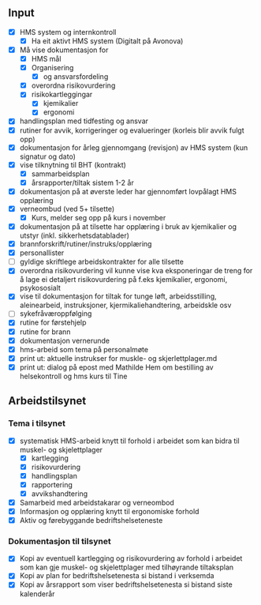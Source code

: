 ## Input

- [x] HMS system og internkontroll
	- [x] Ha eit aktivt HMS system (Digitalt på Avonova)
- [x] Må vise dokumentasjon for
	- [x] HMS mål
	- [x] Organisering
		- [x] og ansvarsfordeling
	- [x] overordna risikovurdering
	- [x] risikokartleggingar
		- [x] kjemikalier 
		- [x] ergonomi
- [x] handlingsplan med tidfesting og ansvar
- [x] rutiner for avvik, korrigeringer og evalueringer (korleis blir avvik fulgt opp)
- [x] dokumentasjon for årleg gjennomgang (revisjon) av HMS system (kun signatur og dato)
- [x] vise tilknytning til BHT (kontrakt)
	- [x] sammarbeidsplan
	- [x] årsrapporter/tiltak sistem 1-2 år
- [x] dokumentasjon på at øverste leder har gjennomført lovpålagt HMS opplæring
- [x] verneombud (ved 5+ tilsette)
	- [x] Kurs, melder seg opp på kurs i november
- [x] dokumentasjon på at tilsette har opplæring i bruk av kjemikalier og utstyr (inkl. sikkerhetsdatablader)
- [x] brannforskrift/rutiner/instruks/opplæring
- [x] personallister
- [ ] gyldige skriftlege arbeidskontrakter for alle tilsette
- [x] overordna risikovurdering vil kunne vise kva eksponeringar de treng for å lage ei detaljert risikovurdering på f.eks kjemikalier, ergonomi, psykososialt
- [x] vise til dokumentasjon for tiltak for tunge løft, arbeidsstilling, aleinearbeid, instruksjoner, kjermikaliehandtering, arbeidskle osv
- [ ] sykefråværoppfølging
- [x] rutine for førstehjelp
- [x] rutine for brann
- [x] dokumentasjon vernerunde
- [x] hms-arbeid som tema på personalmøte
- [x] print ut: aktuelle instrukser for muskle- og skjerlettplager.md
- [x] print ut: dialog på epost med Mathilde Hem om bestilling av helsekontroll og hms kurs til Tine

## Arbeidstilsynet

### Tema i tilsynet

- [x] systematisk HMS-arbeid knytt til forhold i arbeidet som kan bidra til muskel- og skjelettplager
	- [x] kartlegging
	- [x] risikovurdering
	- [x] handlingsplan
	- [x] rapportering
	- [x] avvikshandtering
- [x] Samarbeid med arbeidstakarar og verneombod
- [x] Informasjon og opplæring knytt til ergonomiske forhold
- [x] Aktiv og førebyggande bedriftshelseteneste

### Dokumentasjon til tilsynet

- [x] Kopi av eventuell kartlegging og risikovurdering av forhold i arbeidet som kan gje muskel- og skjelettplager med tilhøyrande tiltaksplan
- [x] Kopi av plan for bedriftshelsetenesta si bistand i verksemda
- [x] Kopi av årsrapport som viser bedriftshelsetenesta si bistand siste kalenderår
